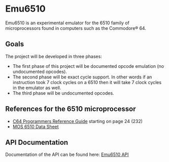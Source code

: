 # Emu6510
Emu6510 is an experimental emulator for the 6510 family of microprocessors found in computers
such as the Commodore® 64.

## Goals
The project will be developed in three phases:
- The first phase of this project will be documented opcode emulation (no undocumented opcodes).
- The second phase will be exact cycle support.  In other words if an instruction took 7 clock
cycles on a 6510 then it will take 7 clock cycles in the emulator as well.
- The third phase will be undocumented opcodes.

## References for the 6510 microprocessor
- [C64 Programmers Reference Guide](https://www.commodore.ca/wp-content/uploads/2018/11/c64-programmers_reference_guide-05-basic_to_machine_language.pdf) starting on page 24 (232)
- [MOS 6510 Data Sheet](http://archive.6502.org/datasheets/mos_6510_mpu.pdf)

## API Documentation
Documentation of the API can be found here: [Emu6510 API](http://galenrhodes.com/Emu6510/)
